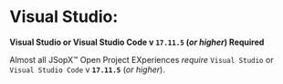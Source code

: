 ﻿
# Visual Studio:

**Visual Studio or Visual Studio Code v `17.11.5` (_or higher_) Required** 

Almost all JSopX™ Open Project EXperiences _require_ `Visual Studio` or `Visual Studio Code` v **`17.11.5`** (_or higher_).

<!-- START JSOPX NOVA DOCX HEADER
group: 'Technologies'
subGroup: 'Visual Studio'
isDraft: false
isProductionReady: true
toc: true
END JSOPX NOVA DOCX HEADER -->


